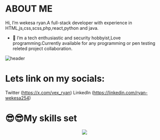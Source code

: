   #           ABOUT ME                                         
  
  

Hi, I’m wekesa ryan.A full-stack developer with experience in HTML,js,css,scss,php,react,python and java.
- 👀 I’m a tech  enthusiastic  and security hobbyist,Love programming.Currently available for any programming or pen testing releted project collaboration.
  


![header](https://github.com/wekesaryan/wekesaryan/assets/113826742/4784760a-f1d6-4d3e-8b24-8b8f30e2ead9)


#        Lets link on my socials:
Twitter (https://x.com/vex_ryan)    LinkedIn (https://linkedin.com/ryan-wekesa254)                                 
                                        
  
  

                    
  

 #        😎😎My skills set                                                                                                                                                                                                        
<p align="center">
  <a href="https://skillicons.dev">
    <img src="https://skillicons.dev/icons?i=git,html,css,js,python,java,cs,go,rust,flutter,kotlin,react,solidity,wordpress,anaconda,kubernetes,docker,figma,blender,bash,firebase,mongodb,postgres,mysql" />
  </a>
</p>                    
  
